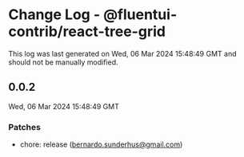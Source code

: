 # Change Log - @fluentui-contrib/react-tree-grid

This log was last generated on Wed, 06 Mar 2024 15:48:49 GMT and should not be manually modified.

<!-- Start content -->

## 0.0.2

Wed, 06 Mar 2024 15:48:49 GMT

### Patches

- chore: release (bernardo.sunderhus@gmail.com)
